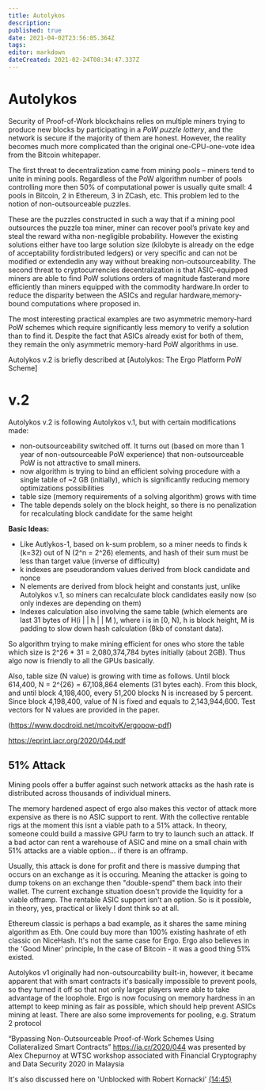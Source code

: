 ```yaml
---
title: Autolykos
description: 
published: true
date: 2021-04-02T23:56:05.364Z
tags: 
editor: markdown
dateCreated: 2021-02-24T08:34:47.337Z
---
```


# Autolykos


Security  of  Proof-of-Work  blockchains  relies  on  multiple  miners  trying to produce new blocks by participating in a *PoW puzzle lottery*,  and the network is secure if the majority of them are honest.  However, the reality becomes much more complicated than the original one-CPU-one-vote idea from the Bitcoin whitepaper\.

The first threat to decentralization came from mining pools – miners tend to unite in mining pools. Regardless of the PoW algorithm number of pools controlling more then 50% of computational power is usually quite small:  4 pools in Bitcoin, 2 in Ethereum, 3 in ZCash, etc.  This problem led to the notion of non-outsourceable puzzles. 

These are the puzzles constructed in such a way that if a mining pool outsources the puzzle toa miner, miner can recover pool’s private key and steal the reward witha non-negligible probability.  However the existing solutions either have too large solution size (kilobyte is already on the edge of acceptability fordistributed ledgers) or very specific and can not be modified or extendedin any way without breaking non-outsourceability. The second threat to cryptocurrencies decentralization is that ASIC-equipped miners are able to find PoW solutions orders of magnitude fasterand more efficiently than miners equipped with the commodity hardware.In order to reduce the disparity between the ASICs and regular hardware,memory-bound computations where proposed in. 

The most interesting practical examples are two asymmetric memory-hard PoW schemes which require significantly less memory to verify a solution than to find it. Despite  the  fact  that  ASICs  already  exist  for  both  of  them,  they remain the only asymmetric memory-hard PoW algorithms in use. 

Autolykos v.2 is briefly described at [Autolykos:  The Ergo Platform PoW Scheme]


# v.2

Autolykos v.2 is following Autolykos v.1, but with certain modifications made:

-  non-outsourceability switched off. It turns out (based on more than 1 year of non-outsourceable PoW experience) that non-outsourceable PoW is not attractive to small miners.
-  now algorithm is trying to bind an efficient solving procedure with a single table of ~2 GB (initially), which is significantly reducing memory optimizations possibilities
- table size (memory requirements of a solving algorithm) grows with time
- The table depends solely on the block height, so there is no penalization for recalculating block candidate for the same height

**Basic Ideas:**

- Like Autlykos-1, based on k-sum problem, so a miner needs to finds k (k=32) out of N (2^n = 2^26) elements, and hash of their sum must be less than target value (inverse of difficulty)
- k indexes are pseudorandom values derived from block candidate and nonce
- N elements are derived from block height and constants just, unlike Autolykos v.1, so miners can recalculate block candidates easily now (so only indexes are depending on them)
- Indexes calculation also involving the same table (which elements are last 31 bytes of H(i | | h | | M ), where i is in [0, N), h is block height, M is padding to slow down hash calculation (8kb of constant data).

So algorithm trying to make mining efficient for ones who store the table which size is 2^26 * 31 = 2,080,374,784 bytes initially (about 2GB). Thus algo now is friendly to all the GPUs basically.

Also, table size (N value) is growing with time as follows. Until block 614,400, N = 2^{26} = 67,108,864 elements (31 bytes each). From this block, and until block 4,198,400, every 51,200 blocks N is increased by 5 percent. Since block 4,198,400, value of N is fixed and equals to 2,143,944,600. Test vectors for N values are provided in the paper.

(https://www.docdroid.net/mcoitvK/ergopow-pdf)

https://eprint.iacr.org/2020/044.pdf


## 51% Attack

Mining pools offer a buffer against such network attacks as the hash rate is distributed across thousands of individual miners.

The memory hardened aspect of ergo also makes this vector of attack more expensive as there is no ASIC support to rent. With the collective rentable rigs at the moment this isnt a viable path to a 51% attack. In theory, someone could build a massive GPU farm to try to launch such an attack. If a bad actor can rent a warehouse of ASIC and mine on a small chain with 51% attacks are a viable option... if there is an offramp. 

Usually, this attack is done for profit and there is massive dumping that occurs on an exchange as it is occuring. Meaning the attacker is going to dump tokens on an exchange then "double-spend" them back into their wallet. The current exchange situation doesn't provide the liquidity for a viable offramp. The rentable ASIC support isn't an option. So is it possible, in theory, yes, practical or likely I dont think so at all.

Ethereum classic is perhaps a bad example, as it shares the same mining algorithm as Eth. One could buy more than 100% existing hashrate of eth classic on NiceHash. It's not the same case for Ergo. Ergo also believes in the 'Good Miner' principle, In the case of Bitcoin - it was a good thing 51% existed. 

Autolykos v1 originally had non-outsourcability built-in, however, it became apparent that with smart contracts it's basically impossible to prevent pools, so they turned it off so that not only larger players were able to take advantage of the loophole. Ergo is now focusing on memory hardness in an attempt to keep mining as fair as possible, which should help prevent ASICs mining at least. There are also some improvements for pooling, e.g. Stratum 2 protocol

“Bypassing Non-Outsourceable Proof-of-Work Schemes Using Collateralized Smart Contracts” https://ia.cr/2020/044 was presented by Alex Chepurnoy at WTSC workshop associated with Financial Cryptography and Data Security 2020 in Malaysia

It's also discussed here on 'Unblocked with Robert Kornacki' [(14:45)](https://www.youtube.com/watch?v=2sbTMrQwWOw&feature=youtu.be)